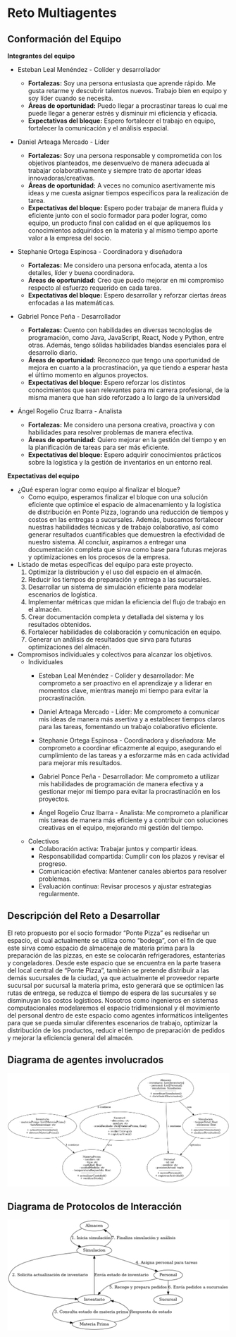 # Reto Multiagentes

## Conformación del Equipo

**Integrantes del equipo**  
- Esteban Leal Menéndez - Colíder y desarrollador  
  - **Fortalezas:** Soy una persona entusiasta que aprende rápido. Me gusta retarme y descubrir talentos nuevos. Trabajo bien en equipo y soy líder cuando se necesita.
  - **Áreas de oportunidad:** Puedo llegar a procrastinar tareas lo cual me puede llegar a generar estrés y disminuir mi eficiencia y eficacia.
  - **Expectativas del bloque:** Espero fortalecer el trabajo en equipo, fortalecer la comunicación y el análisis espacial.
 
- Daniel Arteaga Mercado - Líder  
  - **Fortalezas:** Soy una persona responsable y comprometida con los objetivos planteados, me desenvuelvo de manera adecuada al trabajar colaborativamente y siempre trato de aportar ideas innovadoras/creativas.
  - **Áreas de oportunidad:** A veces no comunico asertivamente mis ideas y me cuesta asignar tiempos específicos para la realización de tarea.
  - **Expectativas del bloque:** Espero poder trabajar de manera fluida y eficiente junto con el socio formador para poder lograr, como equipo, un producto final con calidad en el que apliquemos los conocimientos adquiridos en la materia y al mismo tiempo aporte valor a la empresa del socio.  
 
- Stephanie Ortega Espinosa - Coordinadora y diseñadora
  - **Fortalezas:** Me considero una persona enfocada, atenta a los detalles, líder y buena coordinadora.
  - **Áreas de oportunidad:** Creo que puedo mejorar en mi compromiso respecto al esfuerzo requerido en cada tarea.
  - **Expectativas del bloque:** Espero desarrollar y reforzar ciertas áreas enfocadas a las matemáticas.
 
- Gabriel Ponce Peña - Desarrollador
  - **Fortalezas:** Cuento con habilidades en diversas tecnologías de programación, como Java, JavaScript, React, Node y Python, entre otras. Además, tengo sólidas habilidades blandas esenciales para el desarrollo diario.
  - **Áreas de oportunidad:** Reconozco que tengo una oportunidad de mejora en cuanto a la procrastinación, ya que tiendo a esperar hasta el último momento en algunos proyectos.
  - **Expectativas del bloque:** Espero reforzar los distintos conocimientos que sean relevantes para mi carrera profesional, de la misma manera que han sido reforzado a lo largo de la universidad
 
- Ángel Rogelio Cruz Ibarra - Analista  
  - **Fortalezas:** Me considero una persona creativa, proactiva y con habilidades para resolver problemas de manera efectiva.
  - **Áreas de oportunidad:** Quiero mejorar en la gestión del tiempo y en la planificación de tareas para ser más eficiente.
  - **Expectativas del bloque:** Espero adquirir conocimientos prácticos sobre la logística y la gestión de inventarios en un entorno real.

**Expectativas del equipo**  
- ¿Qué esperan lograr como equipo al finalizar el bloque?
  - Como equipo, esperamos finalizar el bloque con una solución eficiente que optimice el espacio de almacenamiento y la logística de distribución en Ponte Pizza, logrando una reducción de tiempos y costos en las entregas a sucursales. Además, buscamos fortalecer nuestras habilidades técnicas y de trabajo colaborativo, así como generar resultados cuantificables que demuestren la efectividad de nuestro sistema. Al concluir, aspiramos a entregar una documentación completa que sirva como base para futuras mejoras y optimizaciones en los procesos de la empresa.
- Listado de metas específicas del equipo para este proyecto.
    1. Optimizar la distribución y el uso del espacio en el almacén.
    2. Reducir los tiempos de preparación y entrega a las sucursales.
    3. Desarrollar un sistema de simulación eficiente para modelar escenarios de logística.
    4. Implementar métricas que midan la eficiencia del flujo de trabajo en el almacén.
    5. Crear documentación completa y detallada del sistema y los resultados obtenidos.
    6. Fortalecer habilidades de colaboración y comunicación en equipo.
    7. Generar un análisis de resultados que sirva para futuras optimizaciones del almacén.
- Compromisos individuales y colectivos para alcanzar los objetivos.
  - Individuales
    - Esteban Leal Menéndez - Colíder y desarrollador: Me comprometo a ser proactivo en el aprendizaje y a liderar en momentos clave, mientras manejo mi tiempo para evitar la procrastinación.

    - Daniel Arteaga Mercado - Líder: Me comprometo a comunicar mis ideas de manera más asertiva y a establecer tiempos claros para las tareas, fomentando un trabajo colaborativo eficiente.

    - Stephanie Ortega Espinosa - Coordinadora y diseñadora: Me comprometo a coordinar eficazmente al equipo, asegurando el cumplimiento de las tareas y a esforzarme más en cada actividad para mejorar mis resultados.

    - Gabriel Ponce Peña - Desarrollador: Me comprometo a utilizar mis habilidades de programación de manera efectiva y a gestionar mejor mi tiempo para evitar la procrastinación en los proyectos.

    - Ángel Rogelio Cruz Ibarra - Analista: Me comprometo a planificar mis tareas de manera más eficiente y a contribuir con soluciones creativas en el equipo, mejorando mi gestión del tiempo.
  - Colectivos
    - Colaboración activa: Trabajar juntos y compartir ideas.
    - Responsabilidad compartida: Cumplir con los plazos y revisar el progreso.
    - Comunicación efectiva: Mantener canales abiertos para resolver problemas.
    - Evaluación continua: Revisar procesos y ajustar estrategias regularmente.

## Descripción del Reto a Desarrollar

El reto propuesto por el socio formador “Ponte Pizza” es rediseñar un espacio, el cual actualmente se utiliza como “bodega”, con el fin de que este sirva como espacio de almacenaje de materia prima para la preparación de las pizzas, en este se colocarán refrigeradores, estanterías y congeladores. Desde este espacio que se encuentra en la parte trasera del local central de “Ponte Pizza”, también se pretende distribuir a las demás sucursales de la ciudad, ya que actualmente el proveedor reparte sucursal por sucursal la materia prima, esto generará que se optimicen las rutas de entrega, se reduzca el tiempo de espera de las sucursales y se disminuyan los costos logísticos. Nosotros como ingenieros en sistemas computacionales modelaremos el espacio tridimensional y el movimiento del personal dentro de este espacio como agentes informáticos inteligentes para que se pueda simular diferentes escenarios de trabajo, optimizar la distribución de los productos, reducir el tiempo de preparación de pedidos y mejorar la eficiencia general del almacén.

## Diagrama de agentes involucrados

![Diagrama de Clases](imagenesREADME/Diagrama_Clases_Ponte_Pizza.png)

## Diagrama de Protocolos de Interacción

![Diagrama de Protocolos](imagenesREADME/Diagrama_Protocolos_Interaccion_Ponte_Pizza.png)

